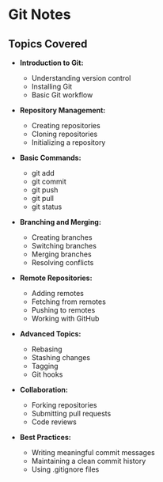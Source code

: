 

# Git Notes


## Topics Covered

- **Introduction to Git:**
  - Understanding version control
  - Installing Git
  - Basic Git workflow

- **Repository Management:**
  - Creating repositories
  - Cloning repositories
  - Initializing a repository

- **Basic Commands:**
  - git add
  - git commit
  - git push
  - git pull
  - git status

- **Branching and Merging:**
  - Creating branches
  - Switching branches
  - Merging branches
  - Resolving conflicts

- **Remote Repositories:**
  - Adding remotes
  - Fetching from remotes
  - Pushing to remotes
  - Working with GitHub

- **Advanced Topics:**
  - Rebasing
  - Stashing changes
  - Tagging
  - Git hooks

- **Collaboration:**
  - Forking repositories
  - Submitting pull requests
  - Code reviews

- **Best Practices:**
  - Writing meaningful commit messages
  - Maintaining a clean commit history
  - Using .gitignore files
